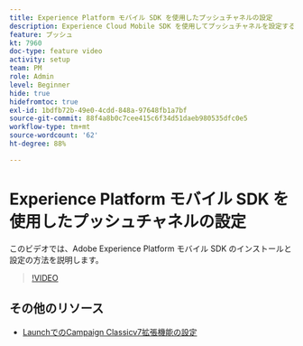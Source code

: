 ```yaml
---
title: Experience Platform モバイル SDK を使用したプッシュチャネルの設定
description: Experience Cloud Mobile SDK を使用してプッシュチャネルを設定する方法を説明します。
feature: プッシュ
kt: 7960
doc-type: feature video
activity: setup
team: PM
role: Admin
level: Beginner
hide: true
hidefromtoc: true
exl-id: 1bdfb72b-49e0-4cdd-848a-97648fb1a7bf
source-git-commit: 88f4a8b0c7cee415c6f34d51daeb980535dfc0e5
workflow-type: tm+mt
source-wordcount: '62'
ht-degree: 88%

---
```



# Experience Platform モバイル SDK を使用したプッシュチャネルの設定

このビデオでは、Adobe Experience Platform モバイル SDK のインストールと設定の方法を説明します。

>[!VIDEO](https://video.tv.adobe.com/v/27699?quality=12)


## その他のリソース

* [LaunchでのCampaign Classicv7拡張機能の設定](https://aep-sdks.gitbook.io/docs/using-mobile-extensions/adobe-campaignclassic)
